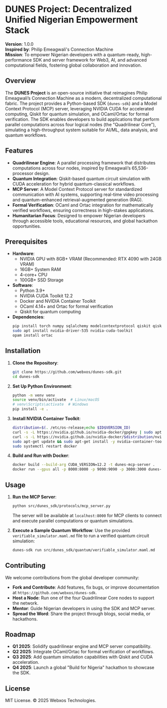 # DUNES Project: Decentralized Unified Nigerian Empowerment Stack

**Version**: 1.0.0  
**Inspired by**: Philip Emeagwali's Connection Machine  
**Mission**: To empower Nigerian developers with a quantum-ready, high-performance SDK and server framework for Web3, AI, and advanced computational fields, fostering global collaboration and innovation.

## Overview

The **DUNES Project** is an open-source initiative that reimagines Philip Emeagwali’s Connection Machine as a modern, decentralized computational fabric. The project provides a Python-based SDK (`dunes-sdk`) and a Model Context Protocol (MCP) server, leveraging NVIDIA CUDA for accelerated computing, Qiskit for quantum simulation, and OCaml/Ortac for formal verification. The SDK enables developers to build applications that perform parallel computations across four logical nodes (the "Quadrilinear Core"), simulating a high-throughput system suitable for AI/ML, data analysis, and quantum workflows.

## Features

- **Quadrilinear Engine**: A parallel processing framework that distributes computations across four nodes, inspired by Emeagwali’s 65,536-processor design.
- **Quantum Integration**: Qiskit-based quantum circuit simulation with CUDA acceleration for hybrid quantum-classical workflows.
- **MCP Server**: A Model Context Protocol server for standardized communication with AI systems, supporting real-time video processing and quantum-enhanced retrieval-augmented generation (RAG).
- **Formal Verification**: OCaml and Ortac integration for mathematically verified workflows, ensuring correctness in high-stakes applications.
- **Humanitarian Focus**: Designed to empower Nigerian developers through accessible tools, educational resources, and global hackathon opportunities.

## Prerequisites

- **Hardware**:
  - NVIDIA GPU with 8GB+ VRAM (Recommended: RTX 4090 with 24GB VRAM)
  - 16GB+ System RAM
  - 4-core+ CPU
  - 100GB+ SSD Storage
- **Software**:
  - Python 3.9+
  - NVIDIA CUDA Toolkit 12.2
  - Docker and NVIDIA Container Toolkit
  - OCaml 4.14+ and Ortac for formal verification
  - Qiskit for quantum computing
- **Dependencies**:
  ```bash
  pip install torch numpy sqlalchemy modelcontextprotocol qiskit qiskit-aer
  sudo apt install nvidia-driver-535 nvidia-cuda-toolkit
  opam install ortac
  ```

## Installation

1. **Clone the Repository**:
   ```bash
   git clone https://github.com/webxos/dunes-sdk.git
   cd dunes-sdk
   ```

2. **Set Up Python Environment**:
   ```bash
   python -m venv venv
   source venv/bin/activate  # Linux/macOS
   # venv\Scripts\activate  # Windows
   pip install -e .
   ```

3. **Install NVIDIA Container Toolkit**:
   ```bash
   distribution=$(. /etc/os-release;echo $ID$VERSION_ID)
   curl -s -L https://nvidia.github.io/nvidia-docker/gpgkey | sudo apt-key add -
   curl -s -L https://nvidia.github.io/nvidia-docker/$distribution/nvidia-docker.list | sudo tee /etc/apt/sources.list.d/nvidia-docker.list
   sudo apt-get update && sudo apt-get install -y nvidia-container-toolkit
   sudo systemctl restart docker
   ```

4. **Build and Run with Docker**:
   ```bash
   docker build --build-arg CUDA_VERSION=12.2 -t dunes-mcp-server .
   docker run --gpus all -p 8000:8000 -p 9090:9090 -p 3000:3000 dunes-mcp-server
   ```

## Usage

1. **Run the MCP Server**:
   ```bash
   python src/dunes_sdk/protocols/mcp_server.py
   ```
   The server will be available at `localhost:8000` for MCP clients to connect and execute parallel computations or quantum simulations.

2. **Execute a Sample Quantum Workflow**:
   Use the provided `verifiable_simulator.maml.md` file to run a verified quantum circuit simulation:
   ```bash
   dunes-sdk run src/dunes_sdk/quantum/verifiable_simulator.maml.md
   ```

## Contributing

We welcome contributions from the global developer community:
- **Fork and Contribute**: Add features, fix bugs, or improve documentation at `https://github.com/webxos/dunes-sdk`.
- **Host a Node**: Run one of the four Quadrilinear Core nodes to support the network.
- **Mentor**: Guide Nigerian developers in using the SDK and MCP server.
- **Spread the Word**: Share the project through blogs, social media, or hackathons.

## Roadmap

- **Q1 2025**: Solidify quadrilinear engine and MCP server compatibility.
- **Q2 2025**: Integrate OCaml/Ortac for formal verification of workflows.
- **Q3 2025**: Add quantum simulation capabilities with Qiskit and CUDA acceleration.
- **Q4 2025**: Launch a global "Build for Nigeria" hackathon to showcase the SDK.

## License

MIT License. © 2025 Webxos Technologies.
